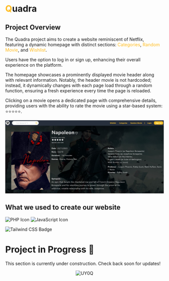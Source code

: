 # **<span style="color:#FFBC21;">Q</span>uadra**

## Project Overview

The Quadra project aims to create a website reminiscent of Netflix, featuring a dynamic homepage with distinct sections: <span style="color:#FFBC21;">Categories</span>, <span style="color:#FFBC21;">Random Movie</span>, and <span style="color:#FFBC21;">Wishlist</span>.

Users have the option to log in or sign up, enhancing their overall experience on the platform.

The homepage showcases a prominently displayed movie header along with relevant information. Notably, the header movie is not hardcoded; instead, it dynamically changes with each page load through a random function, ensuring a fresh experience every time the page is reloaded.

Clicking on a movie opens a dedicated page with comprehensive details, providing users with the ability to rate the movie using a star-based system: ⭐️⭐️⭐️⭐️⭐️.

<div align="center">
  <img src="img/quadrareadme.JPG" alt="Quadra Project" width="700">
</div>

## What we used to create our website

![PHP Icon](https://img.icons8.com/color/48/000000/php.png)
![JavaScript Icon](https://img.icons8.com/color/48/000000/javascript.png)

![Tailwind CSS Badge](https://img.shields.io/badge/Tailwind%20CSS-38B2AC?style=flat&logo=tailwind-css)

# Project in Progress 🚧

This section is currently under construction. Check back soon for updates!

<div align="center">

![UY0Q](https://github.com/Eneuem/quadra/assets/117818692/a220a658-6eda-4f90-9847-da9a0d576148)

</div>
